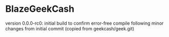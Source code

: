 BlazeGeekCash
==========================

version 0.0.0-rc0: initial build to confirm error-free compile following minor changes from initial commit (copied from geekcash/geek.git)
